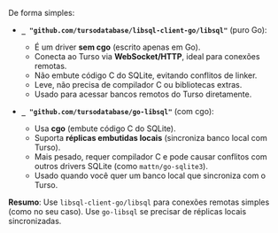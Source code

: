 De forma simples:

- **`_ "github.com/tursodatabase/libsql-client-go/libsql"`** (puro Go):

  - É um driver **sem cgo** (escrito apenas em Go).
  - Conecta ao Turso via **WebSocket/HTTP**, ideal para conexões remotas.
  - Não embute código C do SQLite, evitando conflitos de linker.
  - Leve, não precisa de compilador C ou bibliotecas extras.
  - Usado para acessar bancos remotos do Turso diretamente.

- **`_ "github.com/tursodatabase/go-libsql"`** (com cgo):
  - Usa **cgo** (embute código C do SQLite).
  - Suporta **réplicas embutidas locais** (sincroniza banco local com Turso).
  - Mais pesado, requer compilador C e pode causar conflitos com outros drivers SQLite (como `mattn/go-sqlite3`).
  - Usado quando você quer um banco local que sincroniza com o Turso.

**Resumo**: Use `libsql-client-go/libsql` para conexões remotas simples (como no seu caso). Use `go-libsql` se precisar de réplicas locais sincronizadas.
